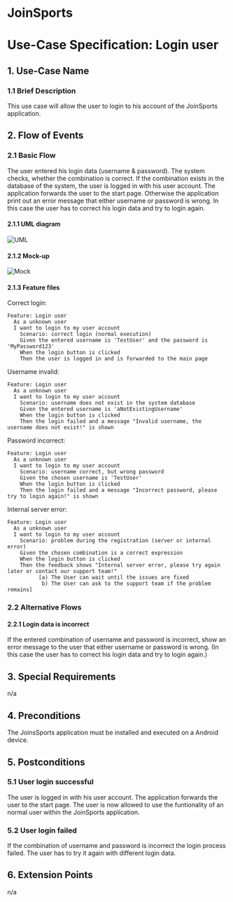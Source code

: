 # JoinSports
# Use-Case Specification: Login user

## 1. Use-Case Name 
### 1.1 Brief Description
This use case will allow the user to login to his account of the JoinSports application.

## 2. Flow of Events
### 2.1 Basic Flow 
The user entered his login data (username & password). The system checks, whether the combination is correct.
If the combination exists in the database of the system, the user is logged in with his user account. The application forwards the user to the start page.
Otherwise the application print out an error message that either username or password is wrong. In this case the user has to correct his login data and try to login again.

#### 2.1.1 UML diagram
![UML]

#### 2.1.2 Mock-up 
![Mock]

#### 2.1.3 Feature files
<!-- ![Feature] -->

Correct login:
```cucumber
Feature: Login user
  As a unknown user
  I want to login to my user account
 	Scenario: correct login (normal execution)
    Given the entered username is 'TestUser' and the password is 'MyPassword123'
    When the login button is clicked
    Then the user is logged in and is forwarded to the main page
```
Username invalid:
```cucumber
Feature: Login user
  As a unknown user
  I want to login to my user account
 	Scenario: username does not exist in the system database
    Given the entered username is 'aNotExistingUsername'
    When the login button is clicked
    Then the login failed and a message "Invalid username, the username does not exist!" is shown
```

Password incorrect:
```cucumber
Feature: Login user
  As a unknown user
  I want to login to my user account
 	Scenario: username correct, but wrong password
    Given the chosen username is 'TestUser'
    When the login button is clicked
    Then the login failed and a message "Incorrect password, please try to login again!" is shown
```

Internal server error:
```cucumber
Feature: Login user
  As a unknown user
  I want to login to my user account
 	Scenario: problem during the registration (server or internal error)
    Given the chosen combination is a correct expression
    When the login button is clicked
    Then the feedback shows "Internal server error, please try again later or contact our support team!"
          [a) The User can wait until the issues are fixed
           b) The User can ask to the support team if the problem remains]

```

### 2.2 Alternative Flows
#### 2.2.1 Login data is incorrect
If the entered combination of username and password is incorrect, show an error message to the user that either username or password is wrong.
(In this case the user has to correct his login data and try to login again.)

## 3. Special Requirements
n/a

## 4. Preconditions
The JoinsSports application must be installed and executed on a Android device.

## 5. Postconditions
### 5.1 User login successful
The user is logged in with his user account. The application forwards the user to the start page.
The user is now allowed to use the funtionality of an normal user within the JoinSports application.

### 5.2	User login failed
If the combination of username and password is incorrect the login process failed. The user has to try it again with different login data. 

## 6. Extension Points
n/a

<!-- picture links -->
[UML]: ? "UML Diagram"
[Mock]: ? "Mock-Up"
<!-- [Feature]:  "Feature file" -->
